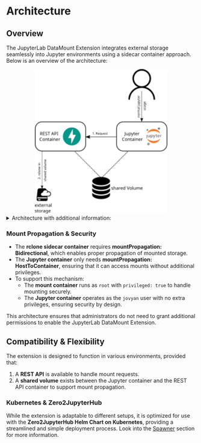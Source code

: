 # Architecture

## Overview

The JupyterLab DataMount Extension integrates external storage seamlessly into Jupyter environments using a sidecar container approach. Below is an overview of the architecture:

<div style="text-align: center;">
  <img src="/images/architecture_overview.svg" alt="Architecture" style="width: 70%;">
</div>

<details>
<summary>Architecture with additional information: </summary>
<div style="text-align: center;">
  <img src="/images/architecture_overview_details.svg" alt="Architecture" style="width: 90%;">
</div>
</details>

### Mount Propagation & Security

- The **rclone sidecar container** requires **mountPropagation: Bidirectional**, which enables proper propagation of mounted storage.
- The **Jupyter container** only needs **mountPropagation: HostToContainer**, ensuring that it can access mounts without additional privileges.
- To support this mechanism:
  - The **mount container** runs as `root` with `privileged: true` to handle mounting securely.
  - The **Jupyter container** operates as the `jovyan` user with no extra privileges, ensuring security by design.

This architecture ensures that administrators do not need to grant additional permissions to enable the JupyterLab DataMount Extension.

## Compatibility & Flexibility

The extension is designed to function in various environments, provided that:

1. A **REST API** is available to handle mount requests.
2. A **shared volume** exists between the Jupyter container and the REST API container to support mount propagation.

### Kubernetes & Zero2JupyterHub

While the extension is adaptable to different setups, it is optimized for use with the **Zero2JupyterHub Helm Chart on Kubernetes**, providing a streamlined and simple deployment process. Look into the [Spawner](../spawner/installation.md) section for more information.
